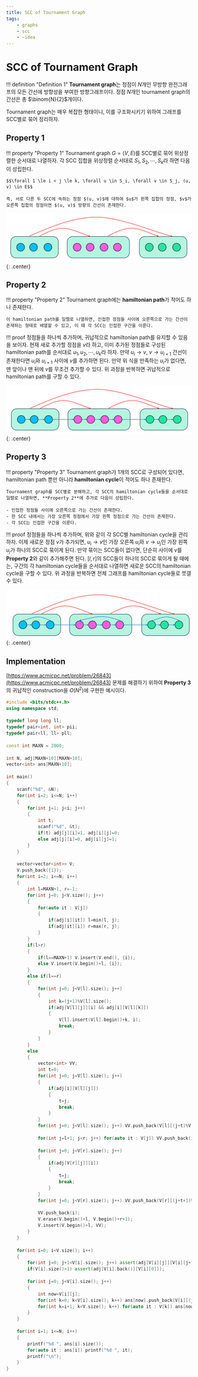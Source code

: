 ```yaml
---
title: SCC of Tournament Graph
tags:
    - graphs
    - scc
    - ~idea
---
```


# SCC of Tournament Graph

!!! definition "Definition 1"
    **Tournament graph**는 정점이 $N$개인 무방향 완전그래프의 모든 간선에 방향성을 부여한 방향그래프이다.
    정점 $N$개인 tournament graph의 간선은 총 $\binom{N}{2}$개이다.

Tournament graph는 매우 복잡한 형태이니, 이를 구조화시키기 위하여 그래프를 SCC별로 묶어 정리하자.

## Property 1

!!! property "Property 1"
    Tournament graph $G=(V, E)$를 SCC별로 묶어 위상정렬한 순서대로 나열하자.
    각 SCC 집합을 위상정렬 순서대로 $S_1, S_2, \cdots, S_k$라 하면 다음이 성립한다.
    
    $$\forall 1 \le i < j \le k, \forall u \in S_i, \forall v \in S_j, (u, v) \in E$$

    즉, 서로 다른 두 SCC에 속하는 정점 $(u, v)$에 대하여 $u$가 왼쪽 집합의 정점, $v$가 오른쪽 집합의 정점이면 $(u, v)$ 방향의 간선이 존재한다.

![image 1](./1.png){: .center}

## Property 2

!!! property "Property 2"
    Tournament graph에는 **hamiltonian path**가 적어도 하나 존재한다.

    이 hamiltonian path를 일렬로 나열하면, 인접한 정점들 사이에 오른쪽으로 가는 간선이 존재하는 형태로 배열할 수 있고, 이 때 각 SCC는 인접한 구간을 이룬다.

!!! proof
    정점들을 하나씩 추가하며, 귀납적으로 hamiltonian path를 유지할 수 있음을 보이자.
    현재 새로 추가할 정점을 $v$라 하고, 이미 추가된 정점들로 구성된 hamiltonian path를 순서대로 $u_1, u_2, \cdots, u_k$라 하자.
    만약 $u_i \rightarrow v$, $v \rightarrow u_{i+1}$ 간선이 존재한다면 $u_i$와 $u_{i+1}$ 사이에 $v$를 추가하면 된다.
    만약 위 식을 만족하는 $u_i$가 없다면, 맨 앞이나 맨 뒤에 $v$를 무조건 추가할 수 있다.
    위 과정을 반복하면 귀납적으로 hamiltonian path를 구할 수 있다.

![image 2](./2.png){: .center}

## Property 3

!!! property "Property 3"
    Tournament graph가 $1$개의 SCC로 구성되어 있다면, hamiltonian path 뿐만 아니라 **hamiltonian cycle**이 적어도 하나 존재한다.

    Tournament graph를 SCC별로 분해하고, 각 SCC의 hamiltonian cycle들을 순서대로 일렬로 나열하면, **Property 2**에 추가로 다음이 성립한다.

    - 인접한 정점들 사이에 오른쪽으로 가는 간선이 존재한다.
    - 한 SCC 내에서는 가장 오른쪽 정점에서 가장 왼쪽 정점으로 가는 간선이 존재한다.
    - 각 SCC는 인접한 구간을 이룬다.

!!! proof
    정점들을 하나씩 추가하며, 위와 같이 각 SCC별 hamiltonian cycle을 관리하자.
    이제 새로운 정점 $v$가 추가되면, $u_i \rightarrow v$인 가장 오른쪽 $u_i$와 $v \rightarrow u_j$인 가장 왼쪽 $u_j$가 하나의 SCC로 묶이게 된다.
    만약 묶이는 SCC들이 없다면, 단순히 사이에 $v$를 **Property 2**와 같이 추가해주면 된다.
    $[l, r]$의 SCC들이 하나의 SCC로 묶이게 될 때에는, 구간의 각 hamiltonian cycle들을 순서대로 나열하면 새로운 SCC의 hamiltonian cycle을 구할 수 있다.
    위 과정을 반복하면 전체 그래프를 hamiltonian cycle들로 쪼갤 수 있다.

![image 3](./3.png){: .center}

## Implementation

[https://www.acmicpc.net/problem/26843](https://www.acmicpc.net/problem/26843) 문제를 해결하기 위하여 **Property 3**의 귀납적인 construction을 $O(N^2)$에 구현한 예시이다.

``` cpp linenums="1"
#include <bits/stdc++.h>
using namespace std;

typedef long long ll;
typedef pair<int, int> pii;
typedef pair<ll, ll> pll;

const int MAXN = 2000;

int N, adj[MAXN+10][MAXN+10];
vector<int> ans[MAXN+10];

int main()
{
    scanf("%d", &N); 
    for(int i=2; i<=N; i++)
    {
        for(int j=1; j<i; j++)
        {
            int t;
            scanf("%d", &t);
            if(t) adj[j][i]=1, adj[i][j]=0;
            else adj[j][i]=0, adj[i][j]=1;
        }
    }

    vector<vector<int>> V;
    V.push_back({1});
    for(int i=2; i<=N; i++)
    {
        int l=MAXN+1, r=-1;
        for(int j=0; j<V.size(); j++)
        {
            for(auto it : V[j])
            {
                if(adj[i][it]) l=min(l, j);
                if(adj[it][i]) r=max(r, j);
            }
        }
        if(l>r)
        {
            if(l==MAXN+1) V.insert(V.end(), {i});
            else V.insert(V.begin()+l, {i});
        }
        else if(l==r)
        {
            for(int j=0; j<V[l].size(); j++)
            {
                int k=(j+1)%V[l].size();
                if(adj[V[l][j]][i] && adj[i][V[l][k]])
                {
                    V[l].insert(V[l].begin()+k, i);
                    break;
                }
            }
        }
        else
        {
            vector<int> VV;
            int t=0;
            for(int j=0; j<V[l].size(); j++)
            {
                if(adj[i][V[l][j]])
                {
                    t=j;
                    break;
                }
            }
            for(int j=0; j<V[l].size(); j++) VV.push_back(V[l][(j+t)%V[l].size()]);

            for(int j=l+1; j<r; j++) for(auto it : V[j]) VV.push_back(it);
            
            for(int j=0; j<V[r].size(); j++)
            {
                if(adj[V[r][j]][i])
                {
                    t=j;
                    break;
                }
            }
            for(int j=0; j<V[r].size(); j++) VV.push_back(V[r][(j+t+1)%V[r].size()]);

            VV.push_back(i);
            V.erase(V.begin()+l, V.begin()+r+1);
            V.insert(V.begin()+l, VV);
        }
    }

    for(int i=0; i<V.size(); i++)
    {
        for(int j=0; j+1<V[i].size(); j++) assert(adj[V[i][j]][V[i][j+1]]);
        if(V[i].size()>1) assert(adj[V[i].back()][V[i][0]]);

        for(int j=0; j<V[i].size(); j++)
        {
            int now=V[i][j];
            for(int k=0; k<V[i].size(); k++) ans[now].push_back(V[i][(j+k)%V[i].size()]);
            for(int k=i+1; k<V.size(); k++) for(auto it : V[k]) ans[now].push_back(it);
        }
    }

    for(int i=1; i<=N; i++)
    {
        printf("%d ", ans[i].size());
        for(auto it : ans[i]) printf("%d ", it);
        printf("\n");
    }
}

```